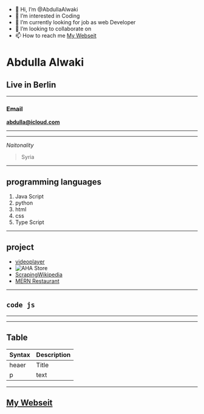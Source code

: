 - 👋 Hi, I’m @AbdullaAlwaki
- 👀 I’m interested in Coding
- 🌱 I’m currently looking for job as web Developer 
- 💞️ I’m looking to collaborate on 
- 📫 How to reach me [My Webseit](https://abdullaalwaki.github.io/AbdullaAlwaki/)


# Abdulla Alwaki

## Live in Berlin

---

### Email

**abdulla@icloud.com**

---

---

_Naitonality_

> Syria

---

## programming languages

1. Java Script
2. python
3. html
4. css
5. Type Script

---

## project

- [videoplayer](https://abdullaalwaki.github.io/videoplyer/)
- ![AHA Store](https://aha-store.com/)
- [ScrapingWikipedia](https://github.com/AbdullaAlwaki/ScrapingWikipedia/blob/main/My%20Project.ipynb)
- [MERN Restaurant](https://mern-restaurant.onrender.com/)
---

## `code js`

---


---

## Table

| Syntax | Description |
| ------ | ----------- |
| heaer  | Title       |
| p      | text        |

---
[My Webseit](https://abdullaalwaki.github.io/AbdullaAlwaki/)
---
